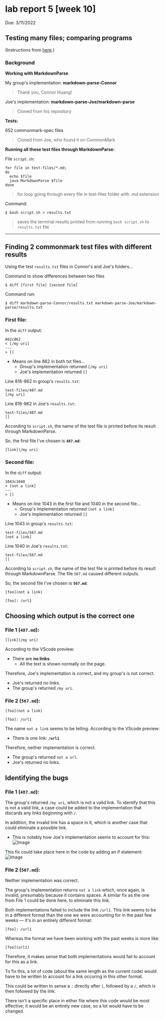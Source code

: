 # lab report 5 [week 10]

Due: 3/11/2022  
## **Testing many files; comparing programs**
(Instructions from [here](https://ucsd-cse15l-w22.github.io/week/week10/#lab-report-5).)

### Background

**Working with MarkdownParse**

My group's implementation: **markdown-parse-Connor**
> Thank you, Connor Huang!

Joe's implementation: **markdown-parse-Joe/markdown-parse**
> Cloned from his repository

**Tests:**

652 commonmark-spec files
> Cloned from Joe, who found it on CommonMark

**Running all these test files through MarkdownParse:**

File `script.sh`:
```
for file in test-files/*.md;
do
  echo $file
  java MarkdownParse $file
done
```
> for loop going through every file in test-files folder with .md extension


Command:
```
$ bash script.sh > results.txt
```
> saves the terminal results printed from running `bash script.sh` to `results.txt` file

----
## Finding 2 commonmark test files with different results
Using the test `results.txt` files in Connor's and Joe's folders...

Command to show differences between two files
```
$ diff [first file] [second file]
```
Command run:
```
$ diff markdown-parse-Connor/results.txt markdown-parse-Joe/markdown-parse/results.txt
```
### First file:
In the `diff` output:
```
862c862
< [/my uri]
---
> []
```
- Means on line 862 in both txt files...
    - Group's implementation returned `[/my uri]`
    - Joe's implementation returned `[]`

Line 816-862 in group's `results.txt`:
```
test-files/487.md
[/my uri]
```
Line 816-862 in Joe's `results.txt`:
```
test-files/487.md
[]
```

According to `script.sh`, the name of the test file is printed before its result through MarkdownParse.

So, the first file I've chosen is **`487.md`**:

```
[link](/my uri)
```

### Second file:
In the `diff` output:
```
1043c1040
< [not a link]
---
> []
```
- Means on line 1043 in the first file and 1040 in the second file...
    - Group's implementation returned `[not a link]`
    - Joe's implementation returned `[]`

Line 1043 in group's `results.txt`:
```
test-files/567.md
[not a link]
```
Line 1040 in Joe's `results.txt`:
```
test-files/567.md
[]
```

According to `script.sh`, the name of the test file is printed before its result through MarkdownParse. The file `567.md` caused different outputs.

So, the second file I've chosen is **`567.md`**:

```
[foo](not a link)

[foo]: /url1
```

## Choosing which output is the correct one

### File 1 (`487.md`):
```
[link](/my uri)
```
According to the VScode preview:
- There are **no links**.
    - All the text is shown normally on the page.

Therefore, Joe's implementation is correct, and my group's is not correct.
- Joe's returned no links.
- The group's returned `/my uri`.

### File 2 (`567.md`):
```
[foo](not a link)

[foo]: /url1
```
The name `not a link` seems to be telling.
According to the VScode preview:
- There is one link: **`/url1`**

Therefore, neither implementation is correct.
- The group's returned `not a url`.
- Joe's returned no links.

## Identifying the bugs

### File 1 (`487.md`):

The group's returned `/my uri`, which is not a valid link. To identify that this is not a valid link, a case could be added to the implementation that discards any links beginning with `/`.

In addition, the invalid link has a space in it, which is another case that could eliminate a possible link.
- This is notably how Joe's implementation seems to account for this:
![Image](https://github.com/jeanniekim/cse15l-lab-reports/blob/main/assets/images/lab5/file1joe.PNG?raw=true)

This fix could take place here in the code by adding an if statement:
![Image](https://github.com/jeanniekim/cse15l-lab-reports/blob/main/assets/images/lab5/file1connor.PNG?raw=true)

### File 2 (`567.md`):

Neither implementation was correct. 

The group's implementation returns `not a link` which, once again, is invalid, presumably because it contains spaces. A similar fix as the one from File 1 could be done here, to eliminate this link.

Both implementations failed to include the link `/url1`. This link seems to be in a different format than the one we were accounting for in the past few weeks — it's in an entirely different format:
```
[foo]: /url1
```
Whereas the format we have been working with the past weeks is more like:
```
[foo](url1)
```

Therefore, it makes sense that both implementations would fail to account for this as a link.

To fix this, a lot of code (about the same length as the current code) would have to be written to account for a link occuring in this other format.

This could be written to sense a `:` directly after `]`, followed by a `/`, which is then followed by the link.

There isn't a specific place in either file where this code would be most effective; it would be an entirely new case, so a lot would have to be changed.
